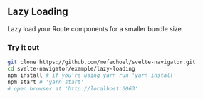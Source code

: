 ## Lazy Loading

Lazy load your Route components for a smaller bundle size.

### Try it out

```bash
git clone https://github.com/mefechoel/svelte-navigator.git
cd svelte-navigator/example/lazy-loading
npm install # if you're using yarn run 'yarn install'
npm start # 'yarn start'
# open browser at 'http://localhost:6063'
```
